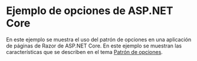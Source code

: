 # <a name="aspnet-core-options-sample"></a>Ejemplo de opciones de ASP.NET Core

En este ejemplo se muestra el uso del patrón de opciones en una aplicación de páginas de Razor de ASP.NET Core. En este ejemplo se muestran las características que se describen en el tema [Patrón de opciones](https://docs.microsoft.com/aspnet/core/fundamentals/configuration/options).

